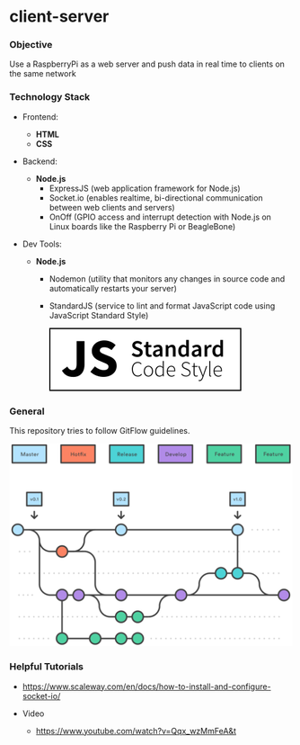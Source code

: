 # client-server

### Objective

Use a RaspberryPi as a web server and push data in real time to clients on the same network

### Technology Stack

- Frontend:
    - **HTML**
    - **CSS**

- Backend:
    - **Node.js**
        - ExpressJS (web application framework for Node.js)
        - Socket.io (enables realtime, bi-directional communication between web clients and servers)
        - OnOff (GPIO access and interrupt detection with Node.js on Linux boards like the Raspberry Pi or BeagleBone)
        
- Dev Tools:
    - **Node.js**
         - Nodemon (utility that monitors any changes in source code and automatically restarts your server)
         - StandardJS (service to lint and format JavaScript code using JavaScript Standard Style)
         
             [![js-standard-style](images/js_standard_code_style_badge.svg)](http://standardjs.com)
             
             
### General

This repository tries to follow GitFlow guidelines.

 ![js-standard-style](images/gitflow.svg)
        
### Helpful Tutorials

- https://www.scaleway.com/en/docs/how-to-install-and-configure-socket-io/

- Video
    - https://www.youtube.com/watch?v=Qqx_wzMmFeA&t
